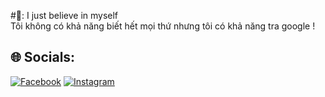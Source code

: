 #💫:
I just believe in myself 
<br>
Tôi không có khả năng biết hết mọi thứ nhưng tôi có khả năng tra google !


## 🌐 Socials:
[![Facebook](https://img.shields.io/badge/Facebook-%231877F2.svg?logo=Facebook&logoColor=white)](https://www.facebook.com/ThanhNghia14.9)
[![Instagram](https://img.shields.io/badge/Instagram-%23E4405F.svg?logo=Instagram&logoColor=white)](https://www.instagram.com/thanh_nghiax_22) 
